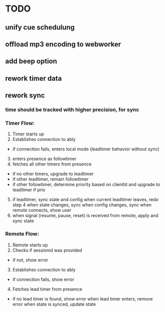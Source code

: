 # TODO

## unify cue schedulung

## offload mp3 encoding to webworker

## add beep option

## rework timer data

## rework sync

### time should be tracked with higher precision, for sync

### Timer Flow:
1. Timer starts up
2. Establishes connection to ably
  - if connection fails, enters local mode (leadtimer behavior without sync)
3. enters presence as followtimer
4. fetches all other timers from presence
  - if no other timers, upgrade to leadtimer
  - if other leadtimer, remain followtimer
  - if other followtimer, determine priority based on clientId and upgrade to leadtimer if prio
5. if leadtimer, sync state and config
when current leadtimer leaves, redo step 4 
when state changes, sync
when config changes, sync
when remote connects, show user
6. when signal (resume, pause, reset) is received from remote, apply and sync state

### Remote Flow:
1. Remote starts up
2. Checks if sessionid was provided
  - if not, show error
3. Establishes connection to ably
  - if connection fails, show error
4. Fetches lead timer from presence
  - if no lead timer is found, show error
when lead timer enters, remove error
when state is synced, update state